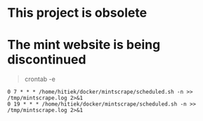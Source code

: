 # This project is obsolete

# The mint website is being discontinued

> crontab -e

```
0 7 * * * /home/hitiek/docker/mintscrape/scheduled.sh -n >> /tmp/mintscrape.log 2>&1
0 19 * * * /home/hitiek/docker/mintscrape/scheduled.sh -n >> /tmp/mintscrape.log 2>&1
```
